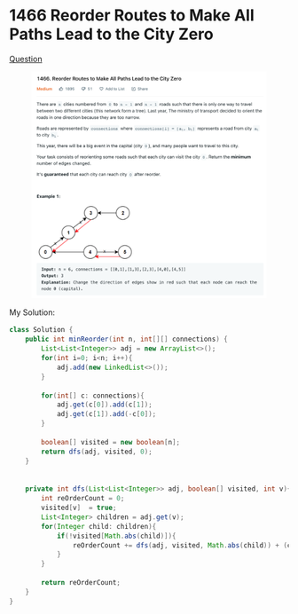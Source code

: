 # 1466 Reorder Routes to Make All Paths Lead to the City Zero

[Question](https://leetcode.com/problems/reorder-routes-to-make-all-paths-lead-to-the-city-zero/)

<figure><img src="../.gitbook/assets/image (1) (2) (3).png" alt=""><figcaption></figcaption></figure>



My Solution:

```java
class Solution {
    public int minReorder(int n, int[][] connections) {
        List<List<Integer>> adj = new ArrayList<>();
        for(int i=0; i<n; i++){
            adj.add(new LinkedList<>());
        }
        
        for(int[] c: connections){
            adj.get(c[0]).add(c[1]);
            adj.get(c[1]).add(-c[0]);
        }
        
        boolean[] visited = new boolean[n];
        return dfs(adj, visited, 0);
    }
    
    
    private int dfs(List<List<Integer>> adj, boolean[] visited, int v){
        int reOrderCount = 0;
        visited[v]  = true;
        List<Integer> children = adj.get(v);
        for(Integer child: children){
            if(!visited[Math.abs(child)]){
                reOrderCount += dfs(adj, visited, Math.abs(child)) + (child > 0 ? 1:0);
            }
        }
        
        return reOrderCount;
    }
}
```
